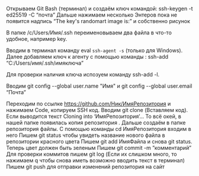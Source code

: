 Открываем Git Bash (терминал) и создаём ключ командой: ssh-keygen -t ed25519 -C
“почта”
Дальше нажимаем несколько Энтеров пока не появится надпись “The key's randomart
image is:” и собственно рисунок

В папке /c/Users/Имя/.ssh переименовываем два файла в что-то удобное, например
key.

Вводим в терминал команду eval `ssh-agent -s`
(только для Windows). Далее добавляем ключ к агенту с помощью команды : ssh-add
“C:/Users/имя/.ssh/имяключа”

Для проверки наличия ключа испозуем команду ssh-add -l.

Вводим git config --global user.name "Имя" и git config --global user.email “Почта”

 Переходим по ссылке https://github.com/Ник/ИмяРепозитория и нажимаем Code,
копируем SSH код.
 Вводим git clone (Вставляем код). Если выводится текст Cloning into
‘ИмяРепозитория’... То всё окей, в нашей папке появилась копия репозитория
. Дальше создаём в папке репозитория файлы.
 С помощью команды cd ИмяРепозитория входим в него
 Пишем git status чтобы увидеть название нового файла в репозитории красного цвета
 Пишем git add ИмяФайла и снова git status. Теперь цвет должен быть зеленым
 Пишем git commit -m ”комментарий”
 Для проверки коммитов пишем git log (Если их слишком много, то нажимаем q чтобы
снова иметь возможно вводить текст в терминал)
 Пишем git push для отправки изменений репозитория на сайт